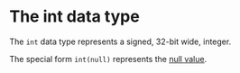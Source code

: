 # The int data type

The `int` data type represents a signed, 32-bit wide, integer.

The special form `int(null)` represents the [null value](./concepts_datatypes_null.md).
